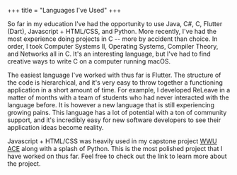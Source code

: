 +++
title = "Languages I've Used"
+++

So far in  my education I've had the opportunity to use Java, C#, C, Flutter (Dart), Javascript + HTML/CSS, and Python. More recently, I've had the most experience doing projects in C -- more by accident than choice. 
In order, I took Computer Systems II, Operating Systems, Compiler Theory, and Networks all in C. It's an interesting language, but I've had to find creative ways to write C on a computer running macOS. 

The easiest language I've worked with thus far is Flutter. The structure of the code is hierarchical, and it's very easy to throw together a functioning application in a short amount of time. For example, I developed ReLeave in a matter of months with 
a team of students who had never interacted with the language before. It is however a new language that is still experiencing growing pains. This language has a lot of potential with a ton of community support, and it's incredibly easy for
new software developers to see their application ideas become reality.

Javascript + HTML/CSS was heavily used in my capstone project [WWU ACE](/projects/axe/) along with a splash of Python. This is the most polished project that I have worked on thus far. Feel free to check out 
the link to learn more about the project. 